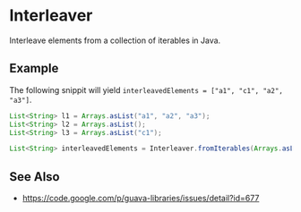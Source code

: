 # Interleaver 

Interleave elements from a collection of iterables in Java.

## Example

The following snippit will yield `interleavedElements = ["a1", "c1", "a2", "a3"]`.

```Java
List<String> l1 = Arrays.asList("a1", "a2", "a3");
List<String> l2 = Arrays.asList();
List<String> l3 = Arrays.asList("c1");

List<String> interleavedElements = Interleaver.fromIterables(Arrays.asList(l1, l2, l3))
```

## See Also

- https://code.google.com/p/guava-libraries/issues/detail?id=677
